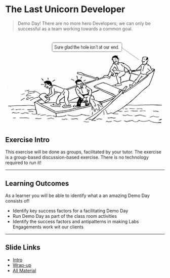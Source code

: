 # The Last Unicorn Developer

> Demo Day! There are no more hero Developers; we can only be successful as a team working towards a common goal.

![boat-sinking](../images/exercise8/boat-sinking.jpg)

## Exercise Intro
This exercise will be done as groups, facilitated by your tutor. The exercise is a group-based discussion-based exercise. There is no technology required to run it!

_____

## Learning Outcomes
As a learner you will be able to identify what a an amazing Demo Day consists of!
- Identify key success factors for a facilitating Demo Day
- Run Demo Day as part of the class room activities
- Identify the success factors and antipatterns in making Labs Engagements work wit our clients

_____

## Slide Links

- [Intro](https://docs.google.com/presentation/d/1XW_k9LYEcA4yk46GvN5yWih545gKUNeQW4-5GF9jYDg/)
- [Wrap-up](https://docs.google.com/presentation/d/1veO6Q7yG1Kmy-3GfjZnGlsQ7NOXTyRBiYJWMA8y3CEE/)
- [All Material](https://drive.google.com/drive/folders/1TmpX5uCwzfsZfFHNlXXZZ4r6wiMDDO4i)